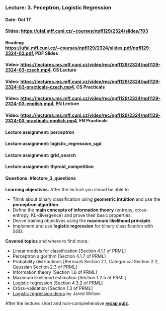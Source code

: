 ### Lecture: 3. Peceptron, Logistic Regression
#### Date: Oct 17
#### Slides: https://ufal.mff.cuni.cz/~courses/npfl129/2324/slides/?03
#### Reading: https://ufal.mff.cuni.cz/~courses/npfl129/2324/slides.pdf/npfl129-2324-03.pdf, PDF Slides
#### Video: https://lectures.ms.mff.cuni.cz/video/rec/npfl129/2324/npfl129-2324-03-czech.mp4, CS Lecture
#### Video: https://lectures.ms.mff.cuni.cz/video/rec/npfl129/2324/npfl129-2324-03-practicals-czech.mp4, CS Practicals
#### Video: https://lectures.ms.mff.cuni.cz/video/rec/npfl129/2324/npfl129-2324-03-english.mp4, EN Lecture
#### Video: https://lectures.ms.mff.cuni.cz/video/rec/npfl129/2324/npfl129-2324-03-practicals-english.mp4, EN Practicals
#### Lecture assignment: perceptron
#### Lecture assignment: logistic_regression_sgd
#### Lecture assignment: grid_search
#### Lecture assignment: thyroid_competition
#### Questions: #lecture_3_questions

**Learning objectives.** After the lecture you shoud be able to

- Think about binary classification using **geometric intuition** and use the
  **perceptron algorithm**.
- Define the **main concepts of information theory** (entropy, cross-entropy,
  KL-divergence) and prove their basic properties.
- Derive training objectives using the **maximum likelihood principle**.
- Implement and use **logistic regression** for binary classification with SGD.

**Covered topics** and where to find more:

- Linear models for classification [Section 4.1.1 of PRML]
- Perceptron algorithm [Section 4.1.7 of PRML]
- Probability distributions [Bernoulli Section 2.1, Categorical Section 2.2, Gaussian Section 2.3 of PRML]
- Information theory [Section 1.6 of PRML]
- Maximum likelihood estimation [Section 1.2.5 of PRML]
- Logistic regression [Section 4.3.2 of PRML]
- Cross-validation [Section 1.3 of PRML]
- [Logistic regression demo](https://mlu-explain.github.io/logistic-regression) by Jared Willber

After the lecture: short and non-comprehensive [**recap quiz**](http://quest.ms.mff.cuni.cz/class-quiz/quiz/ml_intro_lect03).
